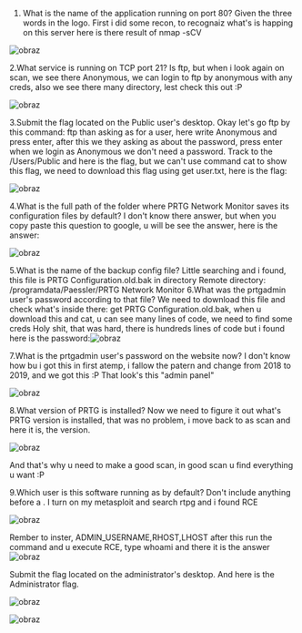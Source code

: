 1. What is the name of the application running on port 80? Given the three words in the logo.
First i did some recon, to recognaiz what's is happing on this server here is there result of nmap -sCV <IP>

![obraz](https://github.com/Anogota/Netmon/assets/143951834/eb4ca190-6559-4d45-9207-ec40265911b4)

2.What service is running on TCP port 21?
Is ftp, but when i look again on scan, we see there Anonymous, we can login to ftp by anonymous with any creds, also we see there many directory, lest check this out :P

![obraz](https://github.com/Anogota/Netmon/assets/143951834/54173928-5dff-4506-96aa-1e7ed5c181dc)

3.Submit the flag located on the Public user's desktop.
Okay let's go ftp by this command: ftp <ip> than asking as for a user, here write Anonymous and press enter, after this we they asking as about the password, press enter when we login as Anonymous we don't need a password. Track to the /Users/Public and here is the flag, but we can't use command cat to show this flag, we need to download this flag using get user.txt, here is the flag:

![obraz](https://github.com/Anogota/Netmon/assets/143951834/310fc260-0d39-4d7a-adde-9dce79106673)

4.What is the full path of the folder where PRTG Network Monitor saves its configuration files by default?
I don't know there answer, but when you copy paste this question to google, u will be see the answer, here is the answer:

![obraz](https://github.com/Anogota/Netmon/assets/143951834/dd53e497-04ce-49db-9092-b30ec5b2bf5a)

5.What is the name of the backup config file?
Little searching and i found, this file is PRTG Configuration.old.bak in directory Remote directory: /programdata/Paessler/PRTG Network Monitor
6.What was the prtgadmin user's password according to that file?
We need to download this file and check what's inside there: get PRTG Configuration.old.bak, when u download this and cat, u can see many lines of code, we need to find some creds
Holy shit, that was hard, there is hundreds lines of code but i found here is the password:![obraz](https://github.com/Anogota/Netmon/assets/143951834/fd1fbe6b-51c0-4a6e-9d9a-4971cb1a849e)

7.What is the prtgadmin user's password on the website now?
I don't know how bu i got this in first atemp, i fallow the patern and change from 2018 to 2019, and we got this :P
That look's this "admin panel"

![obraz](https://github.com/Anogota/Netmon/assets/143951834/255b3922-8279-4e9a-a2df-9ce4913ba10b)

8.What version of PRTG is installed?
Now we need to figure it out what's PRTG version is installed, that was no problem, i move back to as scan and here it is, the version.

![obraz](https://github.com/Anogota/Netmon/assets/143951834/aecb2d4f-f4f3-4773-930c-afa67d4245ea)

And that's why u need to make a good scan, in good scan u find everything u want :P

9.Which user is this software running as by default? Don't include anything before a \.
I turn on my metasploit and search rtpg and i found RCE

![obraz](https://github.com/Anogota/Netmon/assets/143951834/023af824-4551-4a99-b603-63ce0a45e62c)

Rember to inster, ADMIN_USERNAME,RHOST,LHOST after this run the command and u execute RCE, type whoami and there it is the answer 
![obraz](https://github.com/Anogota/Netmon/assets/143951834/bd7bbe19-3daf-4055-b454-358b972d488c)

Submit the flag located on the administrator's desktop.
And here is the Administrator flag.

![obraz](https://github.com/Anogota/Netmon/assets/143951834/39ce2c06-2179-4f21-8916-d38240e81b59)



![obraz](https://github.com/Anogota/Netmon/assets/143951834/26848ded-206f-4d3e-bc04-9f99b6c809cc)




